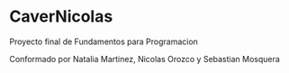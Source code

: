 # CaverNicolas
Proyecto final de Fundamentos para Programacion

Conformado por Natalia Martinez, Nicolas Orozco y Sebastian Mosquera
